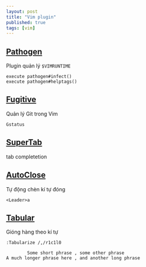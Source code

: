 ```yaml
---
layout: post
title: "Vim plugin"
published: true
tags: [vim]
---
```


## [Pathogen](https://github.com/tpope/vim-pathogen)

Plugin quản lý `$VIMRUNTIME`

    execute pathogen#infect()
    execute pathogen#helptags()

## [Fugitive](https://github.com/tpope/vim-fugitive)

Quản lý Git trong Vim

`Gstatus`

## [SuperTab](https://github.com/ervandew/supertab)

tab completetion

## [AutoClose](https://github.com/Townk/vim-autoclose)

Tự động chèn kí tự đóng

    <Leader>a

## [Tabular](https://github.com/godlygeek/tabular)

Gióng hàng theo kí tự

    :Tabularize /,/r1c1l0

            Some short phrase , some other phrase
    A much longer phrase here , and another long phrase

